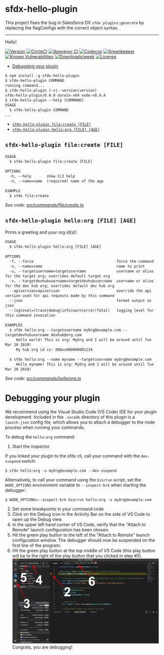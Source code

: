 sfdx-hello-plugin
=================

This project fixes the bug in Salesforce DX `sfdx plugins:generate` by replacing the flagConfigs with the correct object syntax.

---
Hello!

[![Version](https://img.shields.io/npm/v/sfdx-hello-plugin.svg)](https://npmjs.org/package/sfdx-hello-plugin)
[![CircleCI](https://circleci.com/gh/Gurenax/sfdx-hello-plugin/tree/master.svg?style=shield)](https://circleci.com/gh/Gurenax/sfdx-hello-plugin/tree/master)
[![Appveyor CI](https://ci.appveyor.com/api/projects/status/github/Gurenax/sfdx-hello-plugin?branch=master&svg=true)](https://ci.appveyor.com/project/heroku/sfdx-hello-plugin/branch/master)
[![Codecov](https://codecov.io/gh/Gurenax/sfdx-hello-plugin/branch/master/graph/badge.svg)](https://codecov.io/gh/Gurenax/sfdx-hello-plugin)
[![Greenkeeper](https://badges.greenkeeper.io/Gurenax/sfdx-hello-plugin.svg)](https://greenkeeper.io/)
[![Known Vulnerabilities](https://snyk.io/test/github/Gurenax/sfdx-hello-plugin/badge.svg)](https://snyk.io/test/github/Gurenax/sfdx-hello-plugin)
[![Downloads/week](https://img.shields.io/npm/dw/sfdx-hello-plugin.svg)](https://npmjs.org/package/sfdx-hello-plugin)
[![License](https://img.shields.io/npm/l/sfdx-hello-plugin.svg)](https://github.com/Gurenax/sfdx-hello-plugin/blob/master/package.json)

<!-- toc -->
* [Debugging your plugin](#debugging-your-plugin)
<!-- tocstop -->
<!-- install -->
<!-- usage -->
```sh-session
$ npm install -g sfdx-hello-plugin
$ sfdx-hello-plugin COMMAND
running command...
$ sfdx-hello-plugin (-v|--version|version)
sfdx-hello-plugin/0.0.0 darwin-x64 node-v8.9.4
$ sfdx-hello-plugin --help [COMMAND]
USAGE
  $ sfdx-hello-plugin COMMAND
...
```
<!-- usagestop -->
<!-- commands -->
* [`sfdx-hello-plugin file:create [FILE]`](#sfdx-hello-plugin-filecreate-file)
* [`sfdx-hello-plugin hello:org [FILE] [AGE]`](#sfdx-hello-plugin-helloorg-file-age)

## `sfdx-hello-plugin file:create [FILE]`

```
USAGE
  $ sfdx-hello-plugin file:create [FILE]

OPTIONS
  -h, --help       show CLI help
  -n, --name=name  (required) name of the app

EXAMPLE
  $ sfdx file:create
```

_See code: [src/commands/file/create.ts](https://github.com/Gurenax/sfdx-hello-plugin/blob/v0.0.0/src/commands/file/create.ts)_

## `sfdx-hello-plugin hello:org [FILE] [AGE]`

Prints a greeting and your org id(s)!

```
USAGE
  $ sfdx-hello-plugin hello:org [FILE] [AGE]

OPTIONS
  -f, --force                                      force the command
  -n, --name=name                                  name to print
  -u, --targetusername=targetusername              username or alias for the target org; overrides default target org
  -v, --targetdevhubusername=targetdevhubusername  username or alias for the dev hub org; overrides default dev hub org
  --apiversion=apiversion                          override the api version used for api requests made by this command
  --json                                           format output as json
  --loglevel=(trace|debug|info|warn|error|fatal)   logging level for this command invocation

EXAMPLES
  $ sfdx hello:org --targetusername myOrg@example.com --targetdevhubusername devhub@org.com
     Hello world! This is org: MyOrg and I will be around until Tue Mar 20 2018!
     My hub org id is: 00Dxx000000001234
  
  $ sfdx hello:org --name myname --targetusername myOrg@example.com
     Hello myname! This is org: MyOrg and I will be around until Tue Mar 20 2018!
```

_See code: [src/commands/hello/org.ts](https://github.com/Gurenax/sfdx-hello-plugin/blob/v0.0.0/src/commands/hello/org.ts)_
<!-- commandsstop -->
<!-- debugging-your-plugin -->
# Debugging your plugin
We recommend using the Visual Studio Code (VS Code) IDE for your plugin development. Included in the `.vscode` directory of this plugin is a `launch.json` config file, which allows you to attach a debugger to the node process when running your commands.

To debug the `hello:org` command: 
1. Start the inspector
  
If you linked your plugin to the sfdx cli, call your command with the `dev-suspend` switch: 
```sh-session
$ sfdx hello:org -u myOrg@example.com --dev-suspend
```
  
Alternatively, to call your command using the `bin/run` script, set the `NODE_OPTIONS` environment variable to `--inspect-brk` when starting the debugger:
```sh-session
$ NODE_OPTIONS=--inspect-brk bin/run hello:org -u myOrg@example.com
```

2. Set some breakpoints in your command code
3. Click on the Debug icon in the Activity Bar on the side of VS Code to open up the Debug view.
4. In the upper left hand corner of VS Code, verify that the "Attach to Remote" launch configuration has been chosen.
5. Hit the green play button to the left of the "Attach to Remote" launch configuration window. The debugger should now be suspended on the first line of the program. 
6. Hit the green play button at the top middle of VS Code (this play button will be to the right of the play button that you clicked in step #5).
<br><img src=".images/vscodeScreenshot.png" width="480" height="278"><br>
Congrats, you are debugging!
